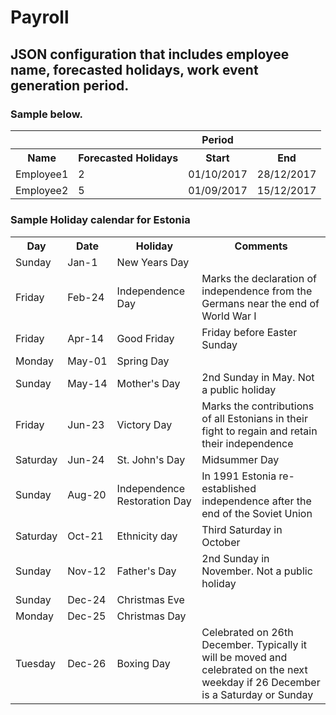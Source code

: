 # Payroll

## JSON configuration that includes employee name, forecasted holidays, work event generation period.

### Sample below. 
<table>
<tr>
<th>
</th>
<th>
</th>
<th>
Period
</th>

</tr>
<tr>
<th>
Name
</th>
<th>
Forecasted Holidays
</th>
<th>
Start
</th>
<th>
End
</th>
</tr>
<tr>
<td>
Employee1
</td>
<td>
2
</td>
<td>
01/10/2017
</td>
<td>
28/12/2017
</td>
</tr>
<tr>
<td>
Employee2
</td>
<td>
5
</td>
<td>
01/09/2017
</td>
<td>
15/12/2017
</td>
</tr>
<tr>
</tr>
</table>


### Sample Holiday calendar for Estonia

<table class="list-table">
  <tr>
  <th>Day</th>
  <th>Date</th>
  <th>Holiday</th>
  <th class="remarks">Comments</th>
  </tr>
  <tr class='holiday'><td>Sunday</td>

<td style="white-space: nowrap">
   <span class="mobile_ad">Jan-1</span>
  </td>
  <td>
  New Years Day </td>
  <td class="remarks">
     </td></tr>
    <tr class='holiday'><td>Friday</td>

<td style="white-space: nowrap">
   <span class="mobile_ad">Feb-24</span>
  </td>
 
  
  <td>
Independence Day  </td>
  <td class="remarks">
  Marks the declaration of independence from the Germans near the end of World War I  </td></tr>
    <tr class='holiday'><td>Friday</td>

<td style="white-space: nowrap">
   <span class="mobile_ad">Apr-14</span>
  </td>
 
  
  <td>
Good Friday  </td>
  <td class="remarks">
  Friday before Easter Sunday  </td></tr>
    <tr class='holiday'><td>Monday</td>

<td style="white-space: nowrap">
   <span class="mobile_ad">May-01</span>
  </td>
 
  
  <td>
  Spring Day </td>
  <td class="remarks">
     </td></tr>
    <tr class='publicholiday'><td>Sunday</td>

<td style="white-space: nowrap">
   <span class="mobile_ad">May-14</span>
  </td>
 
  
  <td>
Mother's Day </td>
  <td class="remarks">
  2nd Sunday in May. Not a public holiday  </td></tr>
    <tr class='holiday'><td>Friday</td>

<td style="white-space: nowrap">
   <span class="mobile_ad">Jun-23</span>
  </td>
 
  
  <td>
  Victory Day </td>
  <td class="remarks">
  Marks the contributions of all Estonians in their fight to regain and retain their independence  </td></tr>
    <tr class='holiday'><td>Saturday</td>

<td style="white-space: nowrap">
   <span class="mobile_ad">Jun-24</span>
  </td>
 
  
  <td>
 St. John&#39;s Day  </td>
  <td class="remarks">
  Midsummer Day  </td></tr>
    <tr class='holiday'><td>Sunday</td>

<td style="white-space: nowrap">
   <span class="mobile_ad">Aug-20</span>
  </td>
 
  
  <td>
 Independence Restoration Day </td>
  <td class="remarks">
  In 1991 Estonia re-established independence after the end of the Soviet Union  </td></tr>
    <tr class='holiday'><td>Saturday</td>

<td style="white-space: nowrap">
   <span class="mobile_ad">Oct-21</span>
  </td>
 
  
  <td>
Ethnicity day </td>
  <td class="remarks">
  Third Saturday in October  </td></tr>
    <tr class='publicholiday'><td>Sunday</td>

<td style="white-space: nowrap">
   <span class="mobile_ad">Nov-12</span>
  </td>
 
  
  <td>
  Father's Day </td>
  <td class="remarks">
  2nd Sunday in November. Not a public holiday  </td></tr>
    <tr class='holiday'><td>Sunday</td>

<td style="white-space: nowrap">
   <span class="mobile_ad">Dec-24</span>
  </td>
 
  
  <td>
 Christmas Eve  </td>
  <td class="remarks">
    </td></tr>
    <tr class='holiday'><td>Monday</td>

<td style="white-space: nowrap">
   <span class="mobile_ad">Dec-25</span>
  </td>
 
  
  <td>
  Christmas Day  </td>
  <td class="remarks">
     </td></tr>
    <tr class='holiday'><td>Tuesday</td>

<td style="white-space: nowrap">
   <span class="mobile_ad">Dec-26</span>
  </td>
 
  
  <td>
 Boxing Day  </td>
  <td class="remarks">
  Celebrated on 26th December. Typically it will be moved and celebrated on the next weekday if 26 December is a Saturday or Sunday  </td></tr>
        
  </table>
